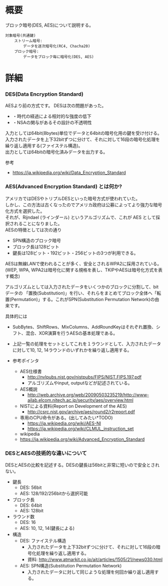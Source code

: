 # 概要
ブロック暗号(DES, AES)について説明する。
```
対象暗号(共通鍵)
	ストリーム暗号: 
		データを逐次暗号化(RC4, Chacha20)
	ブロック暗号:
		データをブロック毎に暗号化(DES, AES)
```

# 詳細

### DES(Data Encryption Standard)
AESより前の方式です。
DESは次の問題があった。
- ・時代の経過による相対的な強度の低下
- ・NSAの関与があるその設計の不透明性

入力としては64bit(8bytes)単位でデータと64bitの暗号化用の鍵を受け付ける。    
入力されたデータを上下32bitずつに分けて、それに対して16段の暗号化処理を繰り返し適用する(ファイステル構造)。  
出力としては64bitの暗号化済みデータを出力する。




参考
- https://ja.wikipedia.org/wiki/Data_Encryption_Standard

### AES(Advanced Encryption Standard) とは何か?
アメリカではDESやトリプルDESといった暗号方式が使われていた。  
しかし、この方法は古くなったのでアメリカ政府は公募によってより強力な暗号化方式を選択した。  
それが、Rijndael (ラインダール) というアルゴリズムで、これが AES として採択されることになりました。  
AESの特徴としては次の通り
- SPN構造のブロック暗号
- ブロック長は128ビット
- 鍵長は128ビット・192ビット・256ビットの3つが利用できる。

AESは無線LANで使われることが多く、安全とされるWPA2に採用されている。  
(WEP, WPA, WPA2は暗号化に関する規格を表し、TKIPやAESは暗号化方式を表す概念)  

アルゴリズムとしては入力されたデータをいくつかのブロックに分割して、bitデータの
「置換(Substitution)」を行い、それらをまとめてブロック全体へ「転置(Permutation)」する。これがSPN(Substitution Permutation Network)の由来です。

具体的には
- SubBytes、ShiftRows、MixColumns、AddRoundKeyはそれぞれ置換、シフト、混合、XOR演算を行うAESの基本処理である。
- 上記一覧の処理をセットとしてこれを１ラウンドとして、入力されたデータに対して10, 12, 14ラウンドのいずれかを繰り返し適用する。


- 参考ポインタ
  - AES仕様書
    - http://nvlpubs.nist.gov/nistpubs/FIPS/NIST.FIPS.197.pdf
    - アルゴリズムやinput, outputなどが記述されている。
  - AES概説
    - http://web.archive.org/web/20090503235219/http://www-ailab.elcom.nitech.ac.jp/security/aes/overview.html
  - NISTによる資料(Report on Development of the AES)
    - http://csrc.nist.gov/archive/aes/round2/r2report.pdf
  - 専用のCPU命令がある。(出してみたい*TODO)
    - https://ja.wikipedia.org/wiki/AES-NI
    - https://ja.wikipedia.org/wiki/CLMUL_instruction_set
  - wikipedia
   - https://ja.wikipedia.org/wiki/Advanced_Encryption_Standard

### DESとAESの技術的な違いについて
DESとAESの比較を記述する。DESの鍵長は56bitと非常に短いので安全とされない。
- 鍵長
  - DES: 56bit
  - AES: 128/192/256bitから選択可能
- ブロック長
  - DES: 64bit
  - AES: 128bit
- ラウンド数
  - DES: 16
  - AES: 10, 12, 14(鍵長による)
- 構造
  - DES: ファイステル構造
    - 入力されたデータを上下32bitずつに分けて、それに対して16段の暗号化処理を繰り返し適用する。
    - 資料: http://www.atmarkit.co.jp/ait/articles/1505/21/news030.html
  - AES: SPN構造(Substitution Permutation Network)
    - 入力されたデータに対して同じような処理を何回か繰り返し適用する。




